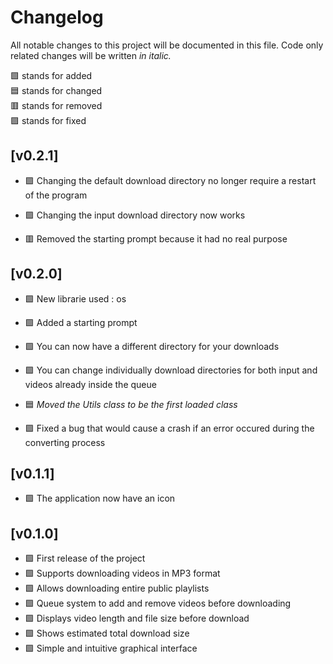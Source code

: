 # Changelog

All notable changes to this project will be documented in this file.
Code only related changes will be written *in italic.*

🟩 stands for added<br>
🟦 stands for changed<br>
🟥 stands for removed<br>
🟪 stands for fixed<br>

## [v0.2.1]
- 🟪 Changing the default download directory no longer require a restart of the program
- 🟪 Changing the input download directory now works

- 🟥 Removed the starting prompt because it had no real purpose

## [v0.2.0]
- 🟩 New librarie used : os
- 🟩 Added a starting prompt
- 🟩 You can now have a different directory for your downloads
- 🟩 You can change individually download directories for both input and videos already inside the queue

- 🟦 *Moved the Utils class to be the first loaded class*

- 🟪 Fixed a bug that would cause a crash if an error occured during the converting process

## [v0.1.1]
- 🟩 The application now have an icon

## [v0.1.0]
- 🟩 First release of the project  
- 🟩 Supports downloading videos in MP3 format  
- 🟩 Allows downloading entire public playlists  
- 🟩 Queue system to add and remove videos before downloading  
- 🟩 Displays video length and file size before download  
- 🟩 Shows estimated total download size  
- 🟩 Simple and intuitive graphical interface  